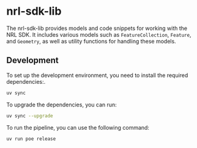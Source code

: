 # nrl-sdk-lib

The nrl-sdk-lib provides models and code snippets for working with the NRL SDK. It includes various models such as `FeatureCollection`, `Feature`, and `Geometry`, as well as utility functions for handling these models.

## Development

To set up the development environment, you need to install the required dependencies:.
```bash
uv sync
```

To upgrade the dependencies, you can run:
```bash
uv sync --upgrade
```

To run the pipeline, you can use the following command:
```bash
uv run poe release
```
